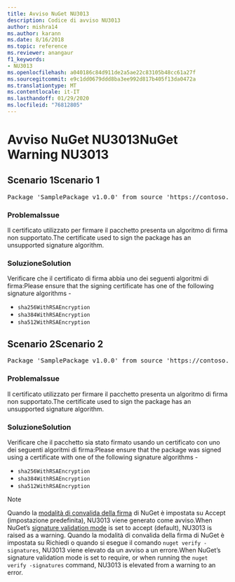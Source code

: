 ```yaml
---
title: Avviso NuGet NU3013
description: Codice di avviso NU3013
author: mishra14
ms.author: karann
ms.date: 8/16/2018
ms.topic: reference
ms.reviewer: anangaur
f1_keywords:
- NU3013
ms.openlocfilehash: a040186c84d911de2a5ae22c83105b48cc61a27f
ms.sourcegitcommit: e9c1dd0679ddd8ba3ee992d817b405f13da0472a
ms.translationtype: MT
ms.contentlocale: it-IT
ms.lasthandoff: 01/29/2020
ms.locfileid: "76812805"
---
```

# <a name="nuget-warning-nu3013"></a><span data-ttu-id="59ff9-103">Avviso NuGet NU3013</span><span class="sxs-lookup"><span data-stu-id="59ff9-103">NuGet Warning NU3013</span></span>

## <a name="scenario-1"></a><span data-ttu-id="59ff9-104">Scenario 1</span><span class="sxs-lookup"><span data-stu-id="59ff9-104">Scenario 1</span></span>

<pre>Package 'SamplePackage v1.0.0' from source 'https://contoso.com/index.json': The signing certificate has an unsupported signature algorithm.</pre>

### <a name="issue"></a><span data-ttu-id="59ff9-105">Problema</span><span class="sxs-lookup"><span data-stu-id="59ff9-105">Issue</span></span>

<span data-ttu-id="59ff9-106">Il certificato utilizzato per firmare il pacchetto presenta un algoritmo di firma non supportato.</span><span class="sxs-lookup"><span data-stu-id="59ff9-106">The certificate used to sign the package has an unsupported signature algorithm.</span></span>


### <a name="solution"></a><span data-ttu-id="59ff9-107">Soluzione</span><span class="sxs-lookup"><span data-stu-id="59ff9-107">Solution</span></span>

<span data-ttu-id="59ff9-108">Verificare che il certificato di firma abbia uno dei seguenti algoritmi di firma:</span><span class="sxs-lookup"><span data-stu-id="59ff9-108">Please ensure that the signing certificate has one of the following signature algorithms -</span></span> 
* `sha256WithRSAEncryption`
* `sha384WithRSAEncryption`
* `sha512WithRSAEncryption`



## <a name="scenario-2"></a><span data-ttu-id="59ff9-109">Scenario 2</span><span class="sxs-lookup"><span data-stu-id="59ff9-109">Scenario 2</span></span>

<pre>Package 'SamplePackage v1.0.0' from source 'https://contoso.com/index.json': The primary signature's certificate has an unsupported signature algorithm.</pre>

### <a name="issue"></a><span data-ttu-id="59ff9-110">Problema</span><span class="sxs-lookup"><span data-stu-id="59ff9-110">Issue</span></span>

<span data-ttu-id="59ff9-111">Il certificato utilizzato per firmare il pacchetto presenta un algoritmo di firma non supportato.</span><span class="sxs-lookup"><span data-stu-id="59ff9-111">The certificate used to sign the package has an unsupported signature algorithm.</span></span>


### <a name="solution"></a><span data-ttu-id="59ff9-112">Soluzione</span><span class="sxs-lookup"><span data-stu-id="59ff9-112">Solution</span></span>

<span data-ttu-id="59ff9-113">Verificare che il pacchetto sia stato firmato usando un certificato con uno dei seguenti algoritmi di firma:</span><span class="sxs-lookup"><span data-stu-id="59ff9-113">Please ensure that the package was signed using a certificate with one of the following signature algorithms -</span></span> 
* `sha256WithRSAEncryption`
* `sha384WithRSAEncryption`
* `sha512WithRSAEncryption`


> [!Note]
> <span data-ttu-id="59ff9-114">Quando la [modalità di convalida della firma](../../consume-packages/installing-signed-packages.md#configure-package-signature-requirements) di NuGet è impostata su Accept (impostazione predefinita), NU3013 viene generato come avviso.</span><span class="sxs-lookup"><span data-stu-id="59ff9-114">When NuGet’s [signature validation mode](../../consume-packages/installing-signed-packages.md#configure-package-signature-requirements) is set to accept (default), NU3013 is raised as a warning.</span></span> <span data-ttu-id="59ff9-115">Quando la modalità di convalida della firma di NuGet è impostata su Richiedi o quando si esegue il comando `nuget verify -signatures`, NU3013 viene elevato da un avviso a un errore.</span><span class="sxs-lookup"><span data-stu-id="59ff9-115">When NuGet’s signature validation mode is set to require, or when running the `nuget verify -signatures` command, NU3013 is elevated from a warning to an error.</span></span> 

